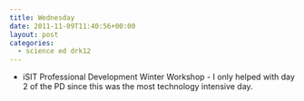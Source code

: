 ```yaml
---
title: Wednesday
date: 2011-11-09T11:40:56+00:00
layout: post
categories:
  - science ed drk12
---
```

  * iSIT Professional Development Winter Workshop - I only helped with day 2 of the PD since this was the most technology intensive day.
